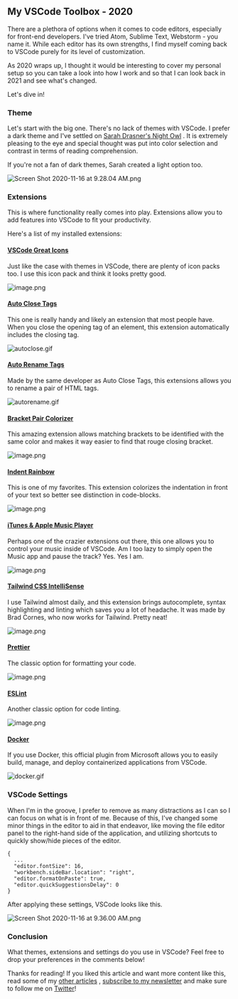 ## My VSCode Toolbox - 2020

There are a plethora of options when it comes to code editors, especially for front-end developers. I've tried Atom, Sublime Text, Webstorm - you name it. While each editor has its own strengths, I find myself coming back to VSCode purely for its level of customization. 

As 2020 wraps up, I thought it would be interesting to cover my personal setup so you can take a look into how I work and so that I can look back in 2021 and see what's changed.

Let's dive in!

### Theme

Let's start with the big one. There's no lack of themes with VSCode. I prefer a dark theme and I've settled on  [Sarah Drasner's Night Owl](https://marketplace.visualstudio.com/items?itemName=sdras.night-owl) . It is extremely pleasing to the eye and special thought was put into color selection and contrast in terms of reading comprehension. 

If you're not a fan of dark themes, Sarah created a light option too. 


![Screen Shot 2020-11-16 at 9.28.04 AM.png](https://cdn.hashnode.com/res/hashnode/image/upload/v1605540495518/ya9W11tMV.png)

### Extensions

This is where functionality really comes into play. Extensions allow you to add features into VSCode to fit your productivity.

Here's a list of my installed extensions:

####  [VSCode Great Icons](https://marketplace.visualstudio.com/items?itemName=emmanuelbeziat.vscode-great-icons) 

Just like the case with themes in VSCode, there are plenty of icon packs too. I use this icon pack and think it looks pretty good.


![image.png](https://cdn.hashnode.com/res/hashnode/image/upload/v1605540571985/r5w8MpjK_.png)



####  [Auto Close Tags](https://marketplace.visualstudio.com/items?itemName=formulahendry.auto-close-tag) 

This one is really handy and likely an extension that most people have. When you close the opening tag of an element, this extension automatically includes the closing tag. 


![autoclose.gif](https://cdn.hashnode.com/res/hashnode/image/upload/v1605540638133/PpLiTwLxf.gif)

####  [Auto Rename Tags](https://marketplace.visualstudio.com/items?itemName=formulahendry.auto-rename-tag) 

Made by the same developer as Auto Close Tags, this extensions allows you to rename a pair of HTML tags.


![autorename.gif](https://cdn.hashnode.com/res/hashnode/image/upload/v1605540676970/Deyo4A6Ef.gif)


####  [Bracket Pair Colorizer](https://marketplace.visualstudio.com/items?itemName=CoenraadS.bracket-pair-colorizer-2) 

This amazing extension allows matching brackets to be identified with the same color and makes it way easier to find that rouge closing bracket. 


![image.png](https://cdn.hashnode.com/res/hashnode/image/upload/v1605540690645/CjsG7crOf.png)


####  [Indent Rainbow](https://marketplace.visualstudio.com/items?itemName=oderwat.indent-rainbow) 

This is one of my favorites. This extension colorizes the indentation in front of your text so better see distinction in code-blocks.


![image.png](https://cdn.hashnode.com/res/hashnode/image/upload/v1605540705867/xP8CoBRVZ.png)


####  [iTunes & Apple Music Player](https://marketplace.visualstudio.com/items?itemName=PsykoSoldi3r.itunes-vscode) 

Perhaps one of the crazier extensions out there, this one allows you to control your music inside of VSCode. Am I too lazy to simply open the Music app and pause the track? Yes. Yes I am.


![image.png](https://cdn.hashnode.com/res/hashnode/image/upload/v1605540716984/2Sn3cV8gH.png)


####  [Tailwind CSS IntelliSense](https://marketplace.visualstudio.com/items?itemName=bradlc.vscode-tailwindcss) 

I use Tailwind almost daily, and this extension brings autocomplete, syntax highlighting 
and linting which saves you a lot of headache. It was made by Brad Cornes, who now works for Tailwind. Pretty neat!


![image.png](https://cdn.hashnode.com/res/hashnode/image/upload/v1605540734633/PRiW8lw_w.png)


####  [Prettier](https://marketplace.visualstudio.com/items?itemName=esbenp.prettier-vscode) 

The classic option for formatting your code.


![image.png](https://cdn.hashnode.com/res/hashnode/image/upload/v1605540766316/CePT8BDZf.png)


####   [ESLint](https://marketplace.visualstudio.com/items?itemName=dbaeumer.vscode-eslint) 

Another classic option for code linting.


![image.png](https://cdn.hashnode.com/res/hashnode/image/upload/v1605540790065/Vji8YJ6au.png)


####  [Docker](https://marketplace.visualstudio.com/items?itemName=ms-azuretools.vscode-docker)

If you use Docker, this official plugin from Microsoft allows you to easily build, manage, and deploy containerized applications from VSCode.


![docker.gif](https://cdn.hashnode.com/res/hashnode/image/upload/v1605540809607/_WwAXMZnB.gif)


### VSCode Settings

When I'm in the groove, I prefer to remove as many distractions as I can so I can focus on what is in front of me. Because of this, I've changed some minor things in the editor to aid in that endeavor, like moving the file editor panel to the right-hand side of the application, and utilizing shortcuts to quickly show/hide pieces of the editor. 


```
{
  ...
  "editor.fontSize": 16,
  "workbench.sideBar.location": "right",
  "editor.formatOnPaste": true,
  "editor.quickSuggestionsDelay": 0
}
``` 

After applying these settings, VSCode looks like this.


![Screen Shot 2020-11-16 at 9.36.00 AM.png](https://cdn.hashnode.com/res/hashnode/image/upload/v1605540969759/qQEtbqFRR.png)


### Conclusion

What themes, extensions and settings do you use in VSCode? Feel free to drop your preferences in the comments below!

Thanks for reading! If you liked this article and want more content like this, read some of my [other articles](https://blog.braydoncoyer.dev/) , [subscribe to my newsletter](https://braydoncoyer.dev/newsletter/) and make sure to follow me on [Twitter](https://twitter.com/BraydonCoyer)!



